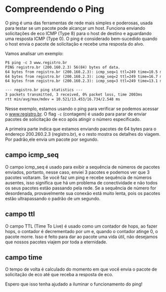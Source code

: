 **Compreendendo o Ping**
=====================================================

O ping é uma das ferramentas de rede mais simples e poderosas, usada para testar se um pacote pode alcançar um host. Funciona enviando solicitações de eco ICMP (Type 8) para o host de destino e aguardando uma resposta ICMP (Type 0). O ping é considerado bem-sucedido quando o host envia o pacote de solicitação e recebe uma resposta do alvo.

Vamos analisar um exemplo: 

```markdown
P$ ping -c 3 www.registro.br
PING registro.br (200.160.2.3) 56(84) bytes of data.
64 bytes from registro.br (200.160.2.3): icmp_seq=1 ttl=249 time=10.5 ms
64 bytes from registro.br (200.160.2.3): icmp_seq=2 ttl=249 time=16.7 ms
64 bytes from registro.br (200.160.2.3): icmp_seq=3 ttl=249 time=13.1 ms

--- registro.br ping statistics ---
3 packets transmitted, 3 received, 0% packet loss, time 2003ms
rtt min/avg/max/mdev = 10.521/13.453/16.734/2.548 ms
```
Nesse exemplo, estamos usando o ping para verificar se podemos acessar o www.registro.br. O flag `-c` (contagem) é usado para parar de enviar pacotes de solicitação de eco após atingir o número especificado.

A primeira parte indica que estamos enviando pacotes de 64 bytes para o endereço 200.260.2.3 (registro.br), e o resto mostra os detalhes do viagem. Por padrão,ele envia um pacote por segundo.

**campo icmp_seq**
----------------

O campo icmp_seq é usado para exibir a sequência de números de pacotes enviados, portanto, nesse caso, enviei 3 pacotes e podemos ver que 3 pacotes voltaram. Se você faz um ping e recebe sequência de números ausentes, isso significa que há um problema de conectividade e não todos os seus pacotes estão passando pela rede. Se a sequência de número for desordenada, provavelmente sua conexão está muito lenta, pois os pacotes estão ultrapassando o padrão de um segundo.

**campo ttl**
-------------

O campo TTL (Time To Live) é usado como um contador de hops, ao fazer hops, o contador é decrementado por um e, quando o contador atinge 0, o pacote morre. Isso é feito para dar ao pacote uma vida útil, não desejamos que nossos pacotes viajem por toda a eternidade.

**campo time**
-------------

O tempo de volta é calculado do momento em que você envia o pacote de solicitação de eco até que receba a resposta de eco.

Espero que isso tenha ajudado a iluminar o funcionamento do ping!